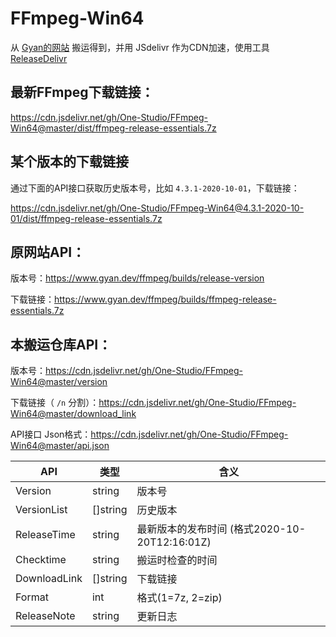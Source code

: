# FFmpeg-Win64

从 [Gyan的网站](https://www.gyan.dev/ffmpeg/builds/) 搬运得到，并用 JSdelivr 作为CDN加速，使用工具 [ReleaseDelivr](https://github.com/One-Studio/ReleaseDelivr)

## 最新FFmpeg下载链接：
https://cdn.jsdelivr.net/gh/One-Studio/FFmpeg-Win64@master/dist/ffmpeg-release-essentials.7z

## 某个版本的下载链接
通过下面的API接口获取历史版本号，比如 `4.3.1-2020-10-01`，下载链接：

https://cdn.jsdelivr.net/gh/One-Studio/FFmpeg-Win64@4.3.1-2020-10-01/dist/ffmpeg-release-essentials.7z

## 原网站API：
版本号：https://www.gyan.dev/ffmpeg/builds/release-version

下载链接：https://www.gyan.dev/ffmpeg/builds/ffmpeg-release-essentials.7z

## 本搬运仓库API：
版本号：https://cdn.jsdelivr.net/gh/One-Studio/FFmpeg-Win64@master/version

下载链接（ `/n` 分割）：https://cdn.jsdelivr.net/gh/One-Studio/FFmpeg-Win64@master/download_link

API接口 Json格式：https://cdn.jsdelivr.net/gh/One-Studio/FFmpeg-Win64@master/api.json

| API          | 类型     | 含义                                          |
| ------------ | -------- | --------------------------------------------- |
| Version      | string   | 版本号                                        |
| VersionList  | []string | 历史版本                                      |
| ReleaseTime  | string   | 最新版本的发布时间 (格式2020-10-20T12:16:01Z) |
| Checktime    | string   | 搬运时检查的时间                              |
| DownloadLink | []string | 下载链接                                      |
| Format       | int      | 格式(1=7z, 2=zip)                             |
| ReleaseNote  | string   | 更新日志                                      |
